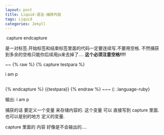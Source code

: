 ```yaml
---
layout: post
title: Liquid-语法-捕获内容
tags: Liquid
categories: Jekyll
---
```


 capture endcapture


是一对标签.开始标签和结束标签里面的代码一定要连续写.不要用空格.
不然捕获到多余的空格只能你后续用js来去掉了....
**这个必须注意空格!!!!**



\~\~
{% raw %}
{% capture testpara %}  
    <p id="para">i am p </p>  
{% endcapture %}
	{{testpara}}
{% endraw %}
\~\~\~
{: .language-ruby}



输出: i am p

 捕获的话 要定义一个变量 来存储内容的.
这个变量 可以 直接写到  capture 里面.
也可以是别的地方 定义的变量.



capture 里面的 内容 好像是不会输出的....